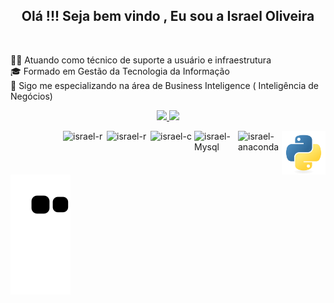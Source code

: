 <div align="center">
<h2> Olá !!! Seja bem vindo , Eu sou a Israel Oliveira</h2>
</div>
</br>

👨‍💻 Atuando como técnico de suporte a usuário e infraestrutura <br />
🎓 Formado em Gestão da Tecnologia da Informação <br />
🌱 Sigo me especializando na área de Business Inteligence ( Inteligência de Negócios) <br />

<div align="center">
  <a href="https://github.com/israel_oliveira">
  <img height="170em" src="https://github-readme-stats.vercel.app/api?username=IsraelOliveira&show_icons=true&theme=dracula&include_all_commits=true&count_private=true"/>
  <img height="170em" src="https://github-readme-stats.vercel.app/api/top-langs/?username=IsraelOliveira&layout=compact&langs_count=7&theme=dracula"/>
</div>
  
  <div> 
  
  <img align="right" alt="israel-Python" height="70" width="70" src="https://raw.githubusercontent.com/devicons/devicon/master/icons/python/python-original.svg">
  <img align="right" alt="israel-anaconda" height="70" width="70" src="https://cdn.jsdelivr.net/gh/devicons/devicon/icons/anaconda/anaconda-original-wordmark.svg" />
  <img align="right" alt="israel-Mysql" height="70" width="70" src="https://cdn.jsdelivr.net/gh/devicons/devicon/icons/mysql/mysql-original.svg" />
  <img align="right" alt="israel-c" height="70" width="70" src="https://cdn.jsdelivr.net/gh/devicons/devicon/icons/confluence/confluence-original-wordmark.svg" />
  <img align="right" alt="israel-r" height="70" width="70" src="https://cdn.jsdelivr.net/gh/devicons/devicon/icons/r/r-original.svg" />
  <img align="right" alt="israel-r" height="70" width="70" src="https://cdn.jsdelivr.net/gh/devicons/devicon/icons/pandas/pandas-original.svg" />
 </div>
  
  ![snake gif](https://github.com/Formandodev/Formandodev/blob/output/github-contribution-grid-snake.svg)
                                                                                                                  
